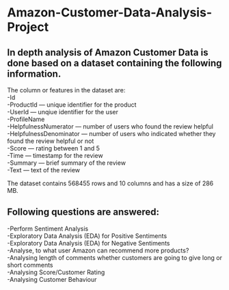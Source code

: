 # Amazon-Customer-Data-Analysis-Project

## In depth analysis of Amazon Customer Data is done based on a dataset containing the following information.<br />
 The column or features in the dataset are:<br />
	-Id<br />
	-ProductId — unique identifier for the product<br />
	-UserId — unqiue identifier for the user<br />
	-ProfileName<br />
	-HelpfulnessNumerator — number of users who found the review helpful<br />
	-HelpfulnessDenominator — number of users who indicated whether they found the review helpful or not<br />
	-Score — rating between 1 and 5<br />
	-Time — timestamp for the review<br />
	-Summary — brief summary of the review<br />
	-Text — text of the review<br />
    
The dataset contains 568455 rows and 10 columns and has a size of 286 MB.<br />


##  Following questions are answered:<br />
  -Perform Sentiment Analysis<br />
  -Exploratory Data Analysis (EDA) for Positive Sentiments<br />
  -Exploratory Data Analysis (EDA) for Negative Sentiments<br />
  -Analyse, to what user Amazon can recommend more products?<br />
  -Analysing length of comments whether customers are going to give long or short comments<br />
  -Analysing Score/Customer Rating<br />
  -Analysing Customer Behaviour<br />

